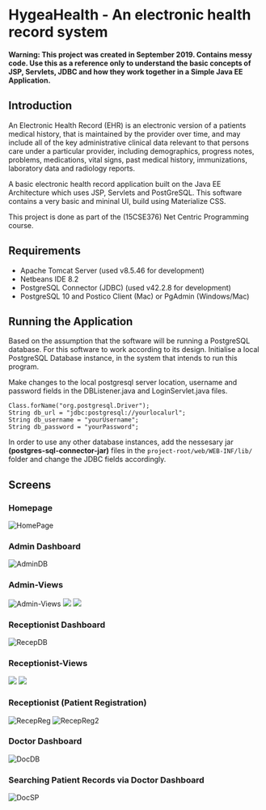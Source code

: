 # HygeaHealth - An electronic health record system

**Warning: This project was created in September 2019. Contains messy code. Use this as a reference only to understand the basic concepts of JSP, Servlets, JDBC and how they work together in a Simple Java EE Application.**

## Introduction

An Electronic Health Record (EHR) is an electronic version of a patients medical history, that is maintained by the
provider over time, and may include all of the key administrative clinical data relevant to that persons care under
a particular provider, including demographics, progress notes, problems, medications, vital signs, past medical history, immunizations, laboratory data and radiology reports.

A basic electronic health record application built on the Java EE Architecture which uses JSP, Servlets and PostGreSQL. This software contains a very basic and mininal UI, build using Materialize CSS.

This project is done as part of the (15CSE376) Net Centric Programming course.

## Requirements

- Apache Tomcat Server (used v8.5.46 for development)
- Netbeans IDE 8.2
- PostgreSQL Connector (JDBC) (used v42.2.8 for development)
- PostgreSQL 10 and Postico Client (Mac) or PgAdmin (Windows/Mac)

## Running the Application

Based on the assumption that the software will be running a PostgreSQL database. For this software to work according to its design. Initialise a local PostgreSQL Database instance, in the system that intends to run this program.

Make changes to the local postgresql server location, username and password fields in the DBListener.java and LoginServlet.java files.

```
Class.forName("org.postgresql.Driver");
String db_url = "jdbc:postgresql://yourlocalurl";
String db_username = "yourUsername";
String db_password = "yourPassword";
```

In order to use any other database instances, add the nessesary jar **(postgres-sql-connector-jar)** files in the
`project-root/web/WEB-INF/lib/`
folder and change the JDBC fields accordingly.

## Screens

### Homepage

![HomePage](https://github.com/JaganKaartik/Hygea-Health/blob/master/Media/1.%20Homepage.png)

### Admin Dashboard

![AdminDB](https://github.com/JaganKaartik/Hygea-Health/blob/master/Media/2.%20Admin%20Dashboard.png)

### Admin-Views

![Admin-Views](<https://github.com/JaganKaartik/Hygea-Health/blob/master/Media/3.%20Admin%20(View%20All%20Doctors).png>)
![](<https://github.com/JaganKaartik/Hygea-Health/blob/master/Media/3.%20Admin%20(View%20All%20Patients).png>)
![](<https://github.com/JaganKaartik/Hygea-Health/blob/master/Media/3.%20Admin%20(View%20Users).png>)

### Receptionist Dashboard

![RecepDB](https://github.com/JaganKaartik/Hygea-Health/blob/master/Media/4.%20Receptionist%20Dashboard.png)

### Receptionist-Views

![](https://github.com/JaganKaartik/Hygea-Health/blob/master/Media/4.%20View%20Doctor%20Details.png)
![](https://github.com/JaganKaartik/Hygea-Health/blob/master/Media/4.%20View%20Medical%20Record.png)

### Receptionist (Patient Registration)

![RecepReg](https://github.com/JaganKaartik/Hygea-Health/blob/master/Media/4.%20Add%20Patient%20Demographics.png)
![RecepReg2](https://github.com/JaganKaartik/Hygea-Health/blob/master/Media/4.%20Add%20Medical%20Records.png)

### Doctor Dashboard

![DocDB](https://github.com/JaganKaartik/Hygea-Health/blob/master/Media/5.%20Doctor%20Dashboard.png)

### Searching Patient Records via Doctor Dashboard

![DocSP](<https://github.com/JaganKaartik/Hygea-Health/blob/master/Media/5.%20Doctor%20(Search%20Records).png>)
